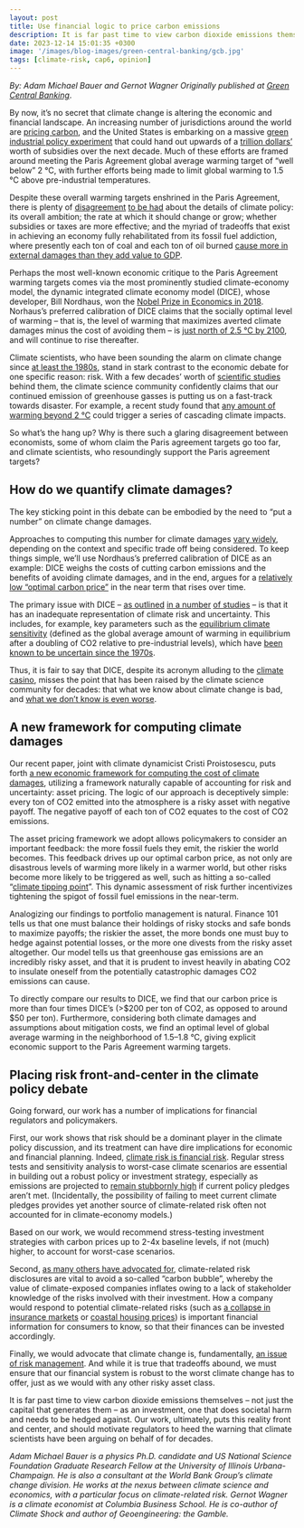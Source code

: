 ```yaml
---
layout: post
title: Use financial logic to price carbon emissions
description: It is far past time to view carbon dioxide emissions themselves - not just the capital that generates them - as an investment, one that does societal harm.
date: 2023-12-14 15:01:35 +0300
image: '/images/blog-images/green-central-banking/gcb.jpg'
tags: [climate-risk, cap6, opinion]
---
```


*By: Adam Michael Bauer and Gernot Wagner*
*Originally published at [Green Central Banking](https://greencentralbanking.com/2024/05/23/using-financial-logic-to-price-carbon-emissions/?utm_source=linkedin&utm_medium=social&utm_campaign=news)*.

By now, it’s no secret that climate change is altering the economic and financial landscape. An increasing number of jurisdictions around the world are [pricing carbon](https://carbonpricingdashboard.worldbank.org/), and the United States is embarking on a massive [green industrial policy experiment](https://www.project-syndicate.org/commentary/inflation-reduction-act-global-clean-energy-race-by-gernot-wagner-2022-08) that could hand out upwards of a [trillion dollars’](https://home.treasury.gov/news/featured-stories/the-inflation-reduction-acts-benefits-and-costs#:~:text=In%20March%20of%202023%2C%20researchers,fiscal%20cost%20at%20%241.2%20trillion.) worth of subsidies over the next decade. Much of these efforts are framed around meeting the Paris Agreement global average warming target of “well below” 2 °C, with further efforts being made to limit global warming to 1.5 °C above pre-industrial temperatures.

Despite these overall warming targets enshrined in the Paris Agreement, there is plenty of [disagreement](https://personal.lse.ac.uk/sternn/104NHS.pdf) [to be had](https://www.aeaweb.org/articles?id=10.1257/jel.45.3.686) about the details of climate policy: its overall ambition; the rate at which it should change or grow; whether subsidies or taxes are more effective; and the myriad of tradeoffs that exist in achieving an economy fully rehabilitated from its fossil fuel addiction, where presently each ton of coal and each ton of oil burned [cause more in external damages than they add value to GDP](https://www.aeaweb.org/articles?id=10.1257/aer.101.5.1649). 

Perhaps the most well-known economic critique to the Paris Agreement warming targets comes via the most prominently studied climate-economy model, the dynamic integrated climate economy model (DICE), whose developer, Bill Nordhaus, won the [Nobel Prize in Economics in 2018](https://www.nobelprize.org/prizes/economic-sciences/2018/nordhaus/facts/). Norhaus’s preferred calibration of DICE claims that the socially optimal level of warming – that is, the level of warming that maximizes averted climate damages minus the cost of avoiding them – is [just north of 2.5 °C by 2100](https://www.pnas.org/doi/pdf/10.1073/pnas.2312030121), and will continue to rise thereafter.

Climate scientists, who have been sounding the alarm on climate change since [at least the 1980s](https://www.nytimes.com/1988/06/24/us/global-warming-has-begun-expert-tells-senate.html), stand in stark contrast to the economic debate for one specific reason: risk. With a few decades’ worth of [scientific studies](https://www.ipcc.ch/report/sixth-assessment-report-working-group-i/) behind them, the climate science community confidently claims that our continued emission of greenhouse gasses is putting us on a fast-track towards disaster. For example, a recent study found that [any amount of warming beyond 2 °C](https://climate.nasa.gov/news/3278/nasa-study-reveals-compounding-climate-risks-at-two-degrees-of-warming/) could trigger a series of cascading climate impacts.

So what’s the hang up? Why is there such a glaring disagreement between economists, some of whom claim the Paris agreement targets go too far, and climate scientists, who resoundingly support the Paris agreement targets?

## How do we quantify climate damages?

The key sticking point in this debate can be embodied by the need to “put a number” on climate change damages. 

Approaches to computing this number for climate damages [vary widely](https://gwagner.com/synthesis-scc/), depending on the context and specific trade off being considered. To keep things simple, we’ll use Nordhaus’s preferred calibration of DICE as an example: DICE weighs the costs of cutting carbon emissions and the benefits of avoiding climate damages, and in the end, argues for a [relatively low “optimal carbon price”](https://www.pnas.org/doi/pdf/10.1073/pnas.2312030121) in the near term that rises over time.

The primary issue with DICE – [as outlined](https://www.sciencedirect.com/science/article/abs/pii/S0921800910001096) [in a number](https://www.aeaweb.org/articles?id=10.1257/jel.51.3.838) [of studies](https://www.annualreviews.org/content/journals/10.1146/annurev-environ-102017-025817) – is that it has an inadequate representation of climate risk and uncertainty. This includes, for example, key parameters such as the [equilibrium climate sensitivity](https://agupubs.onlinelibrary.wiley.com/doi/full/10.1029/2019RG000678) (defined as the global average amount of warming in equilibrium after a doubling of CO2 relative to pre-industrial levels), which have [been known to be uncertain since the 1970s](https://geosci.uchicago.edu/~archer/warming_papers/charney.1979.report.pdf).

Thus, it is fair to say that DICE, despite its acronym alluding to the [climate casino](https://yalebooks.yale.edu/book/9780300212648/the-climate-casino/), misses the point that has been raised by the climate science community for decades: that what we know about climate change is bad, and [what we don’t know is even worse](https://www.nature.com/articles/328123a0).

## A new framework for computing climate damages

Our recent paper, joint with climate dynamicist Cristi Proistosescu, puts forth [a new economic framework for computing the cost of climate damages](https://link.springer.com/article/10.1007/s10584-024-03724-3), utilizing a framework naturally capable of accounting for risk and uncertainty: asset pricing. The logic of our approach is deceptively simple: every ton of CO2 emitted into the atmosphere is a risky asset with negative payoff. The negative payoff of each ton of CO2 equates to the cost of CO2 emissions.

The asset pricing framework we adopt allows policymakers to consider an important feedback: the more fossil fuels they emit, the riskier the world becomes. This feedback drives up our optimal carbon price, as not only are disastrous levels of warming more likely in a warmer world, but other risks become more likely to be triggered as well, such as hitting a so-called “[climate tipping point](https://greencentralbanking.com/2024/05/02/ecosystem-tipping-points-financial-authorities/)”. This dynamic assessment of risk further incentivizes tightening the spigot of fossil fuel emissions in the near-term.

Analogizing our findings to portfolio management is natural. Finance 101 tells us that one must balance their holdings of risky stocks and safe bonds to maximize payoffs; the riskier the asset, the more bonds one must buy to hedge against potential losses, or the more one divests from the risky asset altogether. Our model tells us that greenhouse gas emissions are an incredibly risky asset, and that it is prudent to invest heavily in abating CO2 to insulate oneself from the potentially catastrophic damages CO2 emissions can cause.

To directly compare our results to DICE, we find that our carbon price is more than four times DICE’s (>$200 per ton of CO2, as opposed to around $50 per ton). Furthermore, considering both climate damages and assumptions about mitigation costs, we find an optimal level of global average warming in the neighborhood of 1.5–1.8 °C, giving explicit economic support to the Paris Agreement warming targets.

## Placing risk front-and-center in the climate policy debate

Going forward, our work has a number of implications for financial regulators and policymakers. 

First, our work shows that risk should be a dominant player in the climate policy discussion, and its treatment can have dire implications for economic and financial planning. Indeed, [climate risk is financial risk](https://www.science.org/doi/10.1126/science.add2160). Regular stress tests and sensitivity analysis to worst-case climate scenarios are essential in building out a robust policy or investment strategy, especially as emissions are projected to [remain stubbornly high](https://www.carbonbrief.org/analysis-global-co2-emissions-could-peak-as-soon-as-2023-iea-data-reveals/) if current policy pledges aren’t met. (Incidentally, the possibility of failing to meet current climate pledges provides yet another source of climate-related risk often not accounted for in climate-economy models.)

Based on our work, we would recommend stress-testing investment strategies with carbon prices up to 2-4x baseline levels, if not (much) higher, to account for worst-case scenarios.

Second, [as many others have advocated for](https://gwagner.com/sec/), climate-related risk disclosures are vital to avoid a so-called “carbon bubble”, whereby the value of climate-exposed companies inflates owing to a lack of stakeholder knowledge of the risks involved with their investment. How a company would respond to potential climate-related risks (such as [a collapse in insurance markets](https://www.cbsnews.com/news/insurance-policy-california-florida-uninsurable-climate-change-first-street/) or [coastal housing prices](https://yaleclimateconnections.org/2023/04/bubble-trouble-climate-change-is-creating-a-huge-and-growing-u-s-real-estate-bubble/)) is important financial information for consumers to know, so that their finances can be invested accordingly. 

Finally, we would advocate that climate change is, fundamentally, [an issue of risk management](https://www.aeaweb.org/articles?id=10.1257/jel.51.3.838). And while it is true that tradeoffs abound, we must ensure that our financial system is robust to the worst climate change has to offer, just as we would with any other risky asset class. 

It is far past time to view carbon dioxide emissions themselves – not just the capital that generates them – as an investment, one that does societal harm and needs to be hedged against. Our work, ultimately, puts this reality front and center, and should motivate regulators to heed the warning that climate scientists have been arguing on behalf of for decades.

*Adam Michael Bauer is a physics Ph.D. candidate and US National Science Foundation Graduate Research Fellow at the University of Illinois Urbana-Champaign. He is also a consultant at the World Bank Group’s climate change division. He works at the nexus between climate science and economics, with a particular focus on climate-related risk. Gernot Wagner is a climate economist at Columbia Business School. He is co-author of Climate Shock and author of Geoengineering: the Gamble.*

